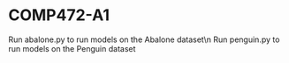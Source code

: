 # COMP472-A1

Run abalone.py to run models on the Abalone dataset\n
Run penguin.py to run models on the Penguin dataset

